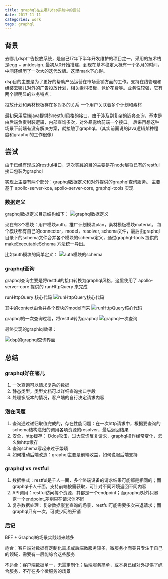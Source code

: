 ```yaml
---
title: graphql在去哪儿dsp系统中的尝试
date: 2017-11-11
categories: work
tags: graphql
---
```


## 背景
去哪儿dsp广告投放系统，是自己17年下半年开发维护的项目之一，采用的技术栈是egg + antdesign. 最初从0开始搭建，到现在基本稳定大概有一个多月的时间，中间还经历了一次大的迭代改版。这里mark下心得。

dsp目的主要是为了更好的帮助产品运营在市场营销方面的工作。支持在线管理和组装去哪儿对外的广告投放计划，相关素材模板，竞价花费等。业务性较强，它有两个很明显的业务特点：

投放计划和素材模板存在多对多的关系
一个用户关联着多个计划和素材

最初采用后端java提供的restful风格的接口，由于涉及到复杂的嵌套查询，基本是由后端负责封装逻辑，内部查询多次，对外暴露给前端一个接口。
后来再想这种场景下前端有没有解决方案，就接触了graphql。（其实前面说的java逻辑某种程度和graphql的工作很像）

## 尝试

由于已经有现成的restful接口，这次实践的目的主要是在node层将已有的restful接口包装为graphql

实现上主要有两个部分：graphql数据定义和对外提供的graphql查询服务。
主要基于 apollo-server-koa, apollo-server-core, graphql-tools 实现

### 数据定义
graphql数据定义目录结构如下：
![graphql数据定义](//happy-alex.github.io/images/job/dsp/dsp_1.png)

现在有3个模块：用户模块auth，推广计划模块plan，素材模板模块material。
每个模块都有自己的connector，model，resolver, schema文件，最后由graphql目录下的schema文件合并各个模块的schema定义，通过graphql-tools 提供的 makeExecutableSchema 方法统一导出。

比如auth模块的简单定义：
![auth模块的schema](//happy-alex.github.io/images/job/dsp/dsp_2.png)

### graphql查询

graphql查询主要是将restful的接口转换为graphql风格，这里使用了 apollo-server-core 提供的 runHttpQuery 来完成

runHttpQuery 核心代码
![runHttpQuery核心代码](//happy-alex.github.io/images/job/dsp/dsp_runhttpquery.png)

其中的context由合并各个模块的model而来
![runHttpQuery核心代码](//happy-alex.github.io/images/job/dsp/dsp_runhttpquery2.png)

graphql的一次查询过程，将restful转为graphql
![graphql一次查询](//happy-alex.github.io/images/images/job/dsp/dsp_restful_graphql.png)

最终实现的graphiql效果：

![dsp的graphql查询界面](https://img-blog.csdnimg.cn/20181206221207909.png?x-oss-process=image/watermark,type_ZmFuZ3poZW5naGVpdGk,shadow_10,text_aHR0cHM6Ly9ibG9nLmNzZG4ubmV0L3RoengyNjVib2Jv,size_16,color_FFFFFF,t_70)


## 总结

### graphql好在哪儿
1. 一次查询可以请求复杂的数据
2. 静态类型，类型文档可以详细查询接口字段
3. 处理多版本的情况，客户端的自行决定请求内容

### 潜在问题
1. 查询通过递归取值完成的，存在性能问题：在一次http请求中，根据要查询的schema结构递归的调用各项资源的resolver，最后返回结果
2. 安全，http缓存： Ddos攻击，过大查询反复请求，graphql操作经常变化，怎么做http缓存
3. 查询schema写起来过于繁琐
4. 如何推动后端改造：graphql主要是前端收益，如何说服后端支持

### graphql vs restful

1. 数据格式：restful是千人一面，多个终端设备的请求结果可能都是相同的；而graphql千人千面，支持前端按需获取，可针对不同环境返回不同内容
2. API调用：restful访问每个资源，其都是一个endpoint；而graphql对外只暴露一个endpoint,差别只在请求体不同
3. 复杂数据处理：复杂数据嵌套查询的场景，restful可能需要多次来返请求；而graphql只有一次，可减少网络开销

### 后记
BFF + Graphql的场景实践越来越多

适合：客户端对数据有定制化需求或后端微服务较多，微服务小而美只专注于自己的领域，需要有一层能综合这些服务

不适合：客户端数据单一，无需定制化；后端服务简单，或本身已经对外提供了综合服务，不存在多个微服务的场景